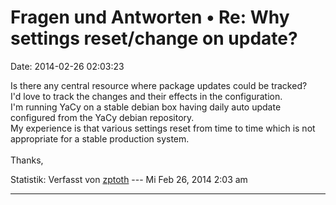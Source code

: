 Fragen und Antworten • Re: Why settings reset/change on update?
===============================================================

Date: 2014-02-26 02:03:23

Is there any central resource where package updates could be tracked?\
I\'d love to track the changes and their effects in the configuration.\
I\'m running YaCy on a stable debian box having daily auto update
configured from the YaCy debian repository.\
My experience is that various settings reset from time to time which is
not appropriate for a stable production system.\
\
Thanks,

Statistik: Verfasst von
[zptoth](http://forum.yacy-websuche.de/memberlist.php?mode=viewprofile&u=9346)
--- Mi Feb 26, 2014 2:03 am

------------------------------------------------------------------------
